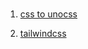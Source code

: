 #

1. [css to unocss](https://to-unocss.netlify.app)

2. [tailwindcss](https://tailwind.nodejs.cn/docs/installation)
